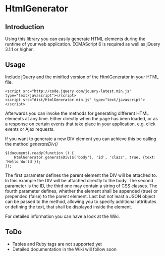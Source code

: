 # HtmlGenerator

## Introduction
Using this library you can easily generate HTML elements during the runtime of your web application. 
ECMAScript 6 is required as well as jQuery 3.1.1 or higher.

## Usage
Include jQuery and the minified version of the HtmlGenerator in your HTML file.

```
<script src="http://code.jquery.com/jquery-latest.min.js"  type="text/javascript"></script>
<script src="dist/HtmlGenerator.min.js" type="text/javascript"></script>
```

Afterwards you can invoke the methods for generating different HTML elements at any time. Either directly when the page has been loaded, or as a response on certain events that take place in your application, e.g. click events or Ajax requests.

If you want to generate a new DIV element you can achieve this be calling the method *generateDiv()* 

```
$(document).ready(function () {
    HtmlGenerator.generateDiv($('body'), 'id', 'clazz', true, {text: 'Hello World'});
});
```    

The first parameter defines the parent element the DIV will be attached to. In this example the DIV will be attached directly to the body. The second parameter is the ID, the third one may contain a string of CSS classes. The fourth parameter defines, whether the element shall be appended (true) or prepended (false) to the parent element. Last but not least a JSON object can be passed to the method, allowing you to specify additional attributes or defining the text, that shall be displayed inside the element.

For detailed information you can have a look at the Wiki.

## ToDo
- Tables and Ruby tags are not supported yet
- Detailed documentation in the Wiki will follow soon 
